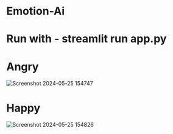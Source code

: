 # Emotion-Ai
# Run with - streamlit run app.py
# Angry
![Screenshot 2024-05-25 154747](https://github.com/Gouravsaha12/Emotion-ai/assets/119443395/18853829-0be1-4c26-b413-41b8d7a0ddc9)
# Happy
![Screenshot 2024-05-25 154826](https://github.com/Gouravsaha12/Emotion-ai/assets/119443395/118403d0-0231-42a5-b8a8-cddc7e247482)
